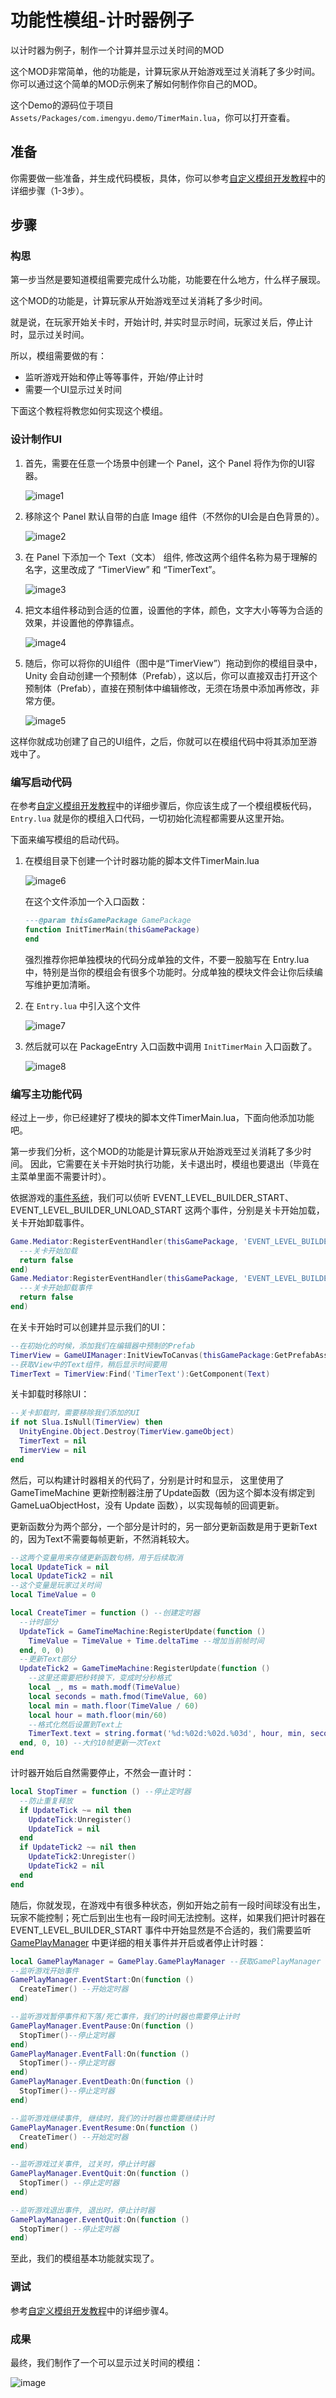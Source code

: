 # 功能性模组-计时器例子

以计时器为例子，制作一个计算并显示过关时间的MOD

这个MOD非常简单，他的功能是，计算玩家从开始游戏至过关消耗了多少时间。你可以通过这个简单的MOD示例来了解如何制作你自己的MOD。

这个Demo的源码位于项目 `Assets/Packages/com.imengyu.demo/TimerMain.lua`，你可以打开查看。

## 准备

你需要做一些准备，并生成代码模板，具体，你可以参考[自定义模组开发教程](../readme.md)中的详细步骤（1-3步）。

## 步骤

### 构思

第一步当然是要知道模组需要完成什么功能，功能要在什么地方，什么样子展现。

这个MOD的功能是，计算玩家从开始游戏至过关消耗了多少时间。

就是说，在玩家开始关卡时，开始计时, 并实时显示时间，玩家过关后，停止计时，显示过关时间。

所以，模组需要做的有：

* 监听游戏开始和停止等等事件，开始/停止计时
* 需要一个UI显示过关时间

下面这个教程将教您如何实现这个模组。

### 设计制作UI

1. 首先，需要在任意一个场景中创建一个 Panel，这个 Panel 将作为你的UI容器。

    ![image1](1.jpg)

2. 移除这个 Panel 默认自带的白底 Image 组件（不然你的UI会是白色背景的）。

    ![image2](2.jpg)

3. 在 Panel 下添加一个 Text（文本） 组件, 修改这两个组件名称为易于理解的名字，这里改成了 “TimerView” 和 “TimerText”。

    ![image3](3.jpg)

4. 把文本组件移动到合适的位置，设置他的字体，颜色，文字大小等等为合适的效果，并设置他的停靠锚点。

    ![image4](4.jpg)

5. 随后，你可以将你的UI组件（图中是“TimerView”）拖动到你的模组目录中，Unity 会自动创建一个预制体（Prefab），这以后，你可以直接双击打开这个预制体（Prefab），直接在预制体中编辑修改，无须在场景中添加再修改，非常方便。

    ![image5](5.jpg)

这样你就成功创建了自己的UI组件，之后，你就可以在模组代码中将其添加至游戏中了。

### 编写启动代码

在参考[自定义模组开发教程](../readme.md)中的详细步骤后，你应该生成了一个模组模板代码，`Entry.lua` 就是你的模组入口代码，一切初始化流程都需要从这里开始。

下面来编写模组的启动代码。

1. 在模组目录下创建一个计时器功能的脚本文件TimerMain.lua

    ![image6](6.jpg)

    在这个文件添加一个入口函数：

    ```lua
    ---@param thisGamePackage GamePackage
    function InitTimerMain(thisGamePackage)
    end
    ```

    强烈推荐你把单独模块的代码分成单独的文件，不要一股脑写在 Entry.lua 中，特别是当你的模组会有很多个功能时。分成单独的模块文件会让你后续编写维护更加清晰。

2. 在 `Entry.lua` 中引入这个文件

    ![image7](7.jpg)

3. 然后就可以在 PackageEntry 入口函数中调用 `InitTimerMain` 入口函数了。

    ![image8](8.jpg)

### 编写主功能代码

经过上一步，你已经建好了模块的脚本文件TimerMain.lua，下面向他添加功能吧。

第一步我们分析，这个MOD的功能是计算玩家从开始游戏至过关消耗了多少时间。
因此，它需要在关卡开始时执行功能，关卡退出时，模组也要退出（毕竟在主菜单里面不需要计时）。

依据游戏的[事件系统](../events.md)，我们可以侦听 EVENT_LEVEL_BUILDER_START、EVENT_LEVEL_BUILDER_UNLOAD_START 这两个事件，分别是关卡开始加载，关卡开始卸载事件。

```lua
Game.Mediator:RegisterEventHandler(thisGamePackage, 'EVENT_LEVEL_BUILDER_START', 'TimerMainHandler', function (evtName, params)
  ---关卡开始加载
  return false
end)
Game.Mediator:RegisterEventHandler(thisGamePackage, 'EVENT_LEVEL_BUILDER_UNLOAD_START', 'TimerMainHandler', function (evtName, params)
  ---关卡开始卸载事件
  return false
end)
```

在关卡开始时可以创建并显示我们的UI：

```lua
--在初始化的时候，添加我们在编辑器中预制的Prefab
TimerView = GameUIManager:InitViewToCanvas(thisGamePackage:GetPrefabAsset('TimerView.prefab'), 'GameTimerView', false)
--获取View中的Text组件，稍后显示时间要用
TimerText = TimerView:Find('TimerText'):GetComponent(Text)
```

关卡卸载时移除UI：

```lua
--关卡卸载时，需要移除我们添加的UI
if not Slua.IsNull(TimerView) then
  UnityEngine.Object.Destroy(TimerView.gameObject)
  TimerText = nil
  TimerView = nil
end
```

然后，可以构建计时器相关的代码了，分别是计时和显示，
这里使用了 GameTimeMachine 更新控制器注册了Update函数（因为这个脚本没有绑定到GameLuaObjectHost，没有 Update 函数），以实现每帧的回调更新。

更新函数分为两个部分，一个部分是计时的，另一部分更新函数是用于更新Text的，因为Text不需要每帧更新，不然消耗较大。

```lua
--这两个变量用来存储更新函数句柄，用于后续取消
local UpdateTick = nil
local UpdateTick2 = nil
--这个变量是玩家过关时间
local TimeValue = 0

local CreateTimer = function () --创建定时器
  --计时部分
  UpdateTick = GameTimeMachine:RegisterUpdate(function ()
    TimeValue = TimeValue + Time.deltaTime --增加当前帧时间
  end, 0, 0) 
  --更新Text部分
  UpdateTick2 = GameTimeMachine:RegisterUpdate(function ()
    --这里还需要把秒转换下，变成时分秒格式
    local _, ms = math.modf(TimeValue)
    local seconds = math.fmod(TimeValue, 60)
    local min = math.floor(TimeValue / 60)
    local hour = math.floor(min/60) 
    --格式化然后设置到Text上
    TimerText.text = string.format('%d:%02d:%02d.%03d', hour, min, seconds, ms * 1000)
  end, 0, 10) --大约10帧更新一次Text
end
```

计时器开始后自然需要停止，不然会一直计时：

```lua
local StopTimer = function () --停止定时器
  --防止重复释放
  if UpdateTick ~= nil then
    UpdateTick:Unregister()
    UpdateTick = nil
  end
  if UpdateTick2 ~= nil then
    UpdateTick2:Unregister()
    UpdateTick2 = nil
  end
end
```

随后，你就发现，在游戏中有很多种状态，例如开始之前有一段时间球没有出生，玩家不能控制；死亡后到出生也有一段时间无法控制。这样，如果我们把计时器在 EVENT_LEVEL_BUILDER_START 事件中开始显然是不合适的，我们需要监听 [GamePlayManager](../../LuaApi/game-api/class/GamePlayManager.md) 中更详细的相关事件并开启或者停止计时器：

```lua
local GamePlayManager = GamePlay.GamePlayManager --获取GamePlayManager
--监听游戏开始事件
GamePlayManager.EventStart:On(function ()
  CreateTimer() --开始定时器
end)

--监听游戏暂停事件和下落/死亡事件，我们的计时器也需要停止计时
GamePlayManager.EventPause:On(function ()
  StopTimer()--停止定时器
end)
GamePlayManager.EventFall:On(function ()
  StopTimer()--停止定时器
end)
GamePlayManager.EventDeath:On(function ()
  StopTimer()--停止定时器
end)

--监听游戏继续事件, 继续时，我们的计时器也需要继续计时
GamePlayManager.EventResume:On(function ()
  CreateTimer() --开始定时器
end)

--监听游戏过关事件, 过关时，停止计时器
GamePlayManager.EventQuit:On(function ()
  StopTimer() --停止定时器
end)

--监听游戏退出事件, 退出时，停止计时器
GamePlayManager.EventQuit:On(function ()
  StopTimer() --停止定时器
end)
```

至此，我们的模组基本功能就实现了。

### 调试

参考[自定义模组开发教程](../readme.md)中的详细步骤4。

### 成果

最终，我们制作了一个可以显示过关时间的模组：

![image](9.jpg)